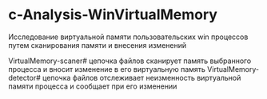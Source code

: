 # c-Analysis-WinVirtualMemory
Исследование виртуальной памяти пользовательских win процессов путем сканирования памяти и внесения изменений 

VirtualMemory-scaner# цепочка файлов сканирует память выбранного процесса и вносит изменение в его виртуальную память
VirtualMemory-detector# цепочка файлов отслеживает неизменность виртуальной памяти процесса и сообщает при его изменении
